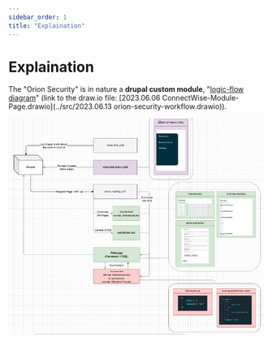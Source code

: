 ```yaml
---
sidebar_order: 1
title: "Explaination"
---
```




# Explaination

The "Orion Security" is in nature a **drupal custom module**, "[logic-flow diagram](assets/image-20230613092159919.png)" (link to the draw.io file: [2023.06.06 ConnectWise-Module-Page.drawio](../src/2023.06.13 orion-security-workflow.drawio)).

![image-20230613092159919](../assets/image-20230613092159919.png)